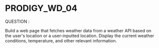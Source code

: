 # PRODIGY_WD_04
QUESTION :

 Build a web page that fetches weather data from a weather API based on the user's location or a user-inputted location. Display the current weather conditions, temperature, and other relevant information.
